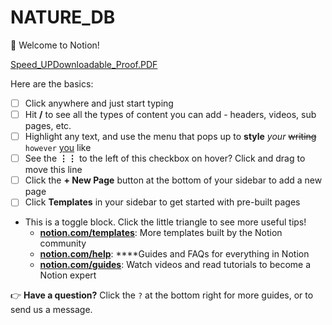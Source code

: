 # NATURE_DB

👋 Welcome to Notion!

[Speed_UPDownloadable_Proof.PDF](NATURE_DB%2025a19a9ce5424ea9ba3d3b69a8b65ed4/Speed_UPDownloadable_Proof.pdf)

Here are the basics:

- [ ]  Click anywhere and just start typing
- [ ]  Hit **/** to see all the types of content you can add - headers, videos, sub pages, etc.
- [ ]  Highlight any text, and use the menu that pops up to **style** *your* ~~writing~~ `however` [you](https://www.notion.so/product) like
- [ ]  See the **⋮⋮** to the left of this checkbox on hover? Click and drag to move this line
- [ ]  Click the **+ New Page** button at the bottom of your sidebar to add a new page
- [ ]  Click **Templates** in your sidebar to get started with pre-built pages
- This is a toggle block. Click the little triangle to see more useful tips!
    - [**notion.com/templates**](https://www.notion.so/templates): More templates built by the Notion community
    - [**notion.com/help**](https://www.notion.so/help): ****Guides and FAQs for everything in Notion
    - [**notion.com/guides**](http://notion.com/guides): Watch videos and read tutorials to become a Notion expert

👉 **Have a question?** Click the `?` at the bottom right for more guides, or to send us a message.